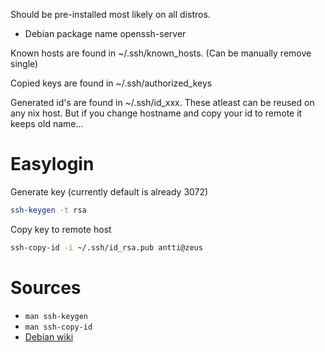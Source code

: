 Should be pre-installed most likely on all distros.

- Debian package name openssh-server

Known hosts are found in ~/.ssh/known_hosts. (Can be manually remove single)

Copied keys are found in ~/.ssh/authorized_keys

Generated id's are found in ~/.ssh/id_xxx. These atleast can be reused on any nix host. But if you change hostname and copy your id to remote it keeps old name...

# Easylogin
Generate key (currently default is already 3072)
```bash
ssh-keygen -t rsa
```
Copy key to remote host
```bash
ssh-copy-id -i ~/.ssh/id_rsa.pub antti@zeus
```


# Sources
- ```man ssh-keygen```
- ```man ssh-copy-id```
- [Debian wiki](https://wiki.debian.org/SSH#Using_shared_keys)
